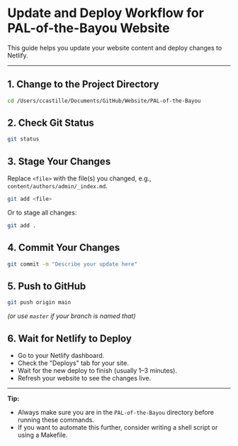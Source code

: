 # Update and Deploy Workflow for PAL-of-the-Bayou Website

This guide helps you update your website content and deploy changes to Netlify.

---

## 1. Change to the Project Directory
```sh
cd /Users/ccastille/Documents/GitHub/Website/PAL-of-the-Bayou
```

## 2. Check Git Status
```sh
git status
```

## 3. Stage Your Changes
Replace `<file>` with the file(s) you changed, e.g., `content/authors/admin/_index.md`.
```sh
git add <file>
```
Or to stage all changes:
```sh
git add .
```

## 4. Commit Your Changes
```sh
git commit -m "Describe your update here"
```

## 5. Push to GitHub
```sh
git push origin main
```
*(or use `master` if your branch is named that)*

## 6. Wait for Netlify to Deploy
- Go to your Netlify dashboard.
- Check the "Deploys" tab for your site.
- Wait for the new deploy to finish (usually 1–3 minutes).
- Refresh your website to see the changes live.

---

**Tip:**
- Always make sure you are in the `PAL-of-the-Bayou` directory before running these commands.
- If you want to automate this further, consider writing a shell script or using a Makefile. 